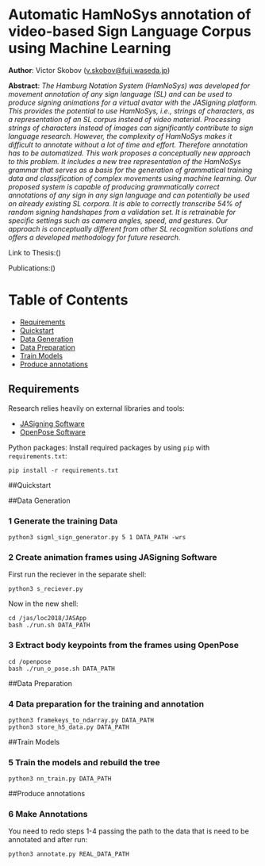# Automatic HamNoSys annotation of video-based Sign Language Corpus using Machine Learning

**Author**: Victor Skobov (v.skobov@fuji.waseda.jp)

**Abstract**: 
*The Hamburg Notation System (HamNoSys) was developed for movement annotation of any sign language (SL) and can be used to produce signing animations for a virtual avatar with the JASigning platform. This provides the potential to use HamNoSys, i.e., strings of characters, as a representation of an SL corpus instead of video material. Processing strings of characters instead of images can significantly contribute to sign language research. However, the complexity of HamNoSys makes it difficult to annotate without a lot of time and effort. Therefore annotation has to be automatized. This work proposes a conceptually new approach to this problem. It includes a new tree representation of the HamNoSys grammar that serves as a basis for the generation of grammatical training data and classification of complex movements using machine learning. Our proposed system is capable of producing grammatically correct annotations of any sign in any sign language and can potentially be used on already existing SL corpora. It is able to correctly transcribe 54% of random signing handshapes from a validation set. It is retrainable for specific settings such as camera angles, speed, and gestures. Our approach is conceptually different from other SL recognition solutions and offers a developed methodology for future research.*

Link to Thesis:()

Publications:()

# Table of Contents
* [Requirements](#requirements)
* [Quickstart](#quickstart)
* [Data Generation](#train-model)
* [Data Preparation](#data-preparation)
* [Train Models](#train-model)
* [Produce annotations](#produce-annotations)

## Requirements
Research relies heavily on external libraries and tools:

* [JASigning Software](http://vh.cmp.uea.ac.uk/index.php/JASigning)
* [OpenPose Software](https://github.com/CMU-Perceptual-Computing-Lab/openpose)

Python packages: Install required packages by using `pip` with `requirements.txt`:

```
pip install -r requirements.txt
```
##Quickstart

##Data Generation
### 1 Generate the training Data

```
python3 sigml_sign_generator.py 5 1 DATA_PATH -wrs

```

### 2 Create animation frames using JASigning Software

First run the reciever in the separate shell:
```
python3 s_reciever.py

```

Now in the new shell:

```
cd /jas/loc2018/JASApp
bash ./run.sh DATA_PATH

```

### 3 Extract body keypoints from the frames using OpenPose


```
cd /openpose
bash ./run_o_pose.sh DATA_PATH

```
##Data Preparation
### 4 Data preparation for the training and annotation

```
python3 framekeys_to_ndarray.py DATA_PATH
python3 store_h5_data.py DATA_PATH

```

##Train Models
### 5 Train the models and rebuild the tree

```
python3 nn_train.py DATA_PATH
```
##Produce annotations
### 6 Make Annotations

You need to redo steps 1-4 passing the path to the data that is need to be annotated and after run:

```
python3 annotate.py REAL_DATA_PATH

```
